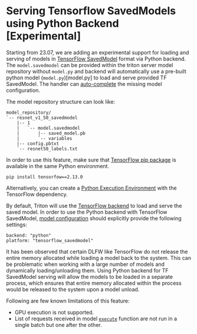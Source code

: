 <!--
# Copyright 2023, NVIDIA CORPORATION & AFFILIATES. All rights reserved.
#
# Redistribution and use in source and binary forms, with or without
# modification, are permitted provided that the following conditions
# are met:
#  * Redistributions of source code must retain the above copyright
#    notice, this list of conditions and the following disclaimer.
#  * Redistributions in binary form must reproduce the above copyright
#    notice, this list of conditions and the following disclaimer in the
#    documentation and/or other materials provided with the distribution.
#  * Neither the name of NVIDIA CORPORATION nor the names of its
#    contributors may be used to endorse or promote products derived
#    from this software without specific prior written permission.
#
# THIS SOFTWARE IS PROVIDED BY THE COPYRIGHT HOLDERS ``AS IS'' AND ANY
# EXPRESS OR IMPLIED WARRANTIES, INCLUDING, BUT NOT LIMITED TO, THE
# IMPLIED WARRANTIES OF MERCHANTABILITY AND FITNESS FOR A PARTICULAR
# PURPOSE ARE DISCLAIMED.  IN NO EVENT SHALL THE COPYRIGHT OWNER OR
# CONTRIBUTORS BE LIABLE FOR ANY DIRECT, INDIRECT, INCIDENTAL, SPECIAL,
# EXEMPLARY, OR CONSEQUENTIAL DAMAGES (INCLUDING, BUT NOT LIMITED TO,
# PROCUREMENT OF SUBSTITUTE GOODS OR SERVICES; LOSS OF USE, DATA, OR
# PROFITS; OR BUSINESS INTERRUPTION) HOWEVER CAUSED AND ON ANY THEORY
# OF LIABILITY, WHETHER IN CONTRACT, STRICT LIABILITY, OR TORT
# (INCLUDING NEGLIGENCE OR OTHERWISE) ARISING IN ANY WAY OUT OF THE USE
# OF THIS SOFTWARE, EVEN IF ADVISED OF THE POSSIBILITY OF SUCH DAMAGE.
-->

# Serving Tensorflow SavedModels using Python Backend \[Experimental\]

Starting from 23.07, we are adding an experimental support for loading
and serving of models in [TensorFlow SavedModel](https://www.tensorflow.org/guide/saved_model)
format via Python backend. The `model.savedmodel` can be provided within
the triton server model repository without `model.py` and backend will
automatically use a pre-built python model (`model.py`)[model.py] to load
and serve provided TF SavedModel. The handler can [auto-complete](../../../../README.md#auto_complete_config)
the missing model configuration.

The model repository structure can look like:

```
model_repository/
`-- resnet_v1_50_savedmodel
    |-- 1
    |   `-- model.savedmodel
    |       |-- saved_model.pb
    |       `-- variables
    |-- config.pbtxt
    `-- resnet50_labels.txt
```

In order to use this feature, make sure that [TensorFlow pip package](https://pypi.org/project/tensorflow/2.13.0/)
is available in the same Python environment.

```
pip install tensorfow==2.13.0
```

Alternatively, you can create a
[Python Execution Environment](#using-custom-python-execution-environments)
with the TensorFlow dependency.

By default, Triton will use the [TensorFlow backend](https://github.com/triton-inference-server/tensorflow_backend)
to load and serve the saved model. In order to use the Python backend with
TensorFlow SavedModel, [model configuration](https://github.com/triton-inference-server/server/blob/main/docs/user_guide/model_configuration.md)
should explicitly provide the following settings:

```
backend: "python"
platform: "tensorflow_savedmodel"
```

It has been observed that certain DLFW like TensorFlow do not release the entire
memory allocated while loading a model back to the system. This can be problematic
when working with a large number of models and dynamically loading/unloading them.
Using Python backend for TF SavedModel serving will allow the models to be loaded
in a separate process, which ensures that entire memory allocated within the process
would be released to the system upon a model unload.

Following are few known limitations of this feature:
- GPU execution is not supported.
- List of requests received in model [`execute`](../../../../README.md#execute) function are
not run in a single batch but one after the other.
